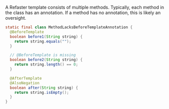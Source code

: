 A Refaster template consists of multiple methods. Typically, each method in the
class has an annotation. If a method has no annotation, this is likely an
oversight.

```java
static final class MethodLacksBeforeTemplateAnnotation {
  @BeforeTemplate
  boolean before1(String string) {
    return string.equals("");
  }

  // @BeforeTemplate is missing
  boolean before2(String string) {
    return string.length() == 0;
  }

  @AfterTemplate
  @AlsoNegation
  boolean after(String string) {
    return string.isEmpty();
  }
}
```
